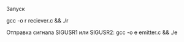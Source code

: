 Запуск

gcc -o r reciever.c && ./r

Отправка сигнала SIGUSR1 или SIGUSR2:
gcc -o e emitter.c && ./e <PID> <sig>
